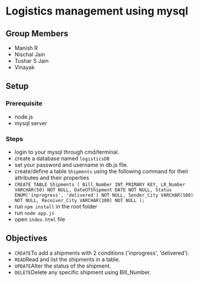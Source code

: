 # Logistics management using mysql
## Group Members
- Manish R
- Nischal Jain
- Tushar S Jain
- Vinayak

## Setup
### Prerequisite
- node.js
- mysql server

### Steps
- login to your mysql through cmd/terminal.
- create a database named `logisticsDB`
- set your password and username in db.js file.
- create/define a table `Shipments` using the following command for their attributes and their properties 
- 
  `CREATE TABLE Shipments (
    Bill_Number INT PRIMARY KEY,
    LR_Number VARCHAR(50) NOT NULL,
    DateOfShipment DATE NOT NULL,
    Status ENUM('inprogress', 'delivered') NOT NULL,
    Sender_City VARCHAR(100) NOT NULL,
    Receiver_City VARCHAR(100) NOT NULL
);`
- run `npm install` in the root folder
- run `node app.js`
- open `index.html` file

## Objectives 
- `CREATE`To add a shipments with 2 conditions ('inprogress', 'delivered').
- `READ`Read and list the shipments in a table.
- `UPDATE`Alter the status of the shipment.
- `DELETE`Delete any specific shipment using Bill_Number.